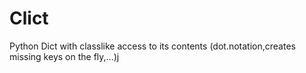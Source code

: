 # Clict
Python Dict with classlike access to its contents (dot.notation,creates missing keys on the fly,...)j
